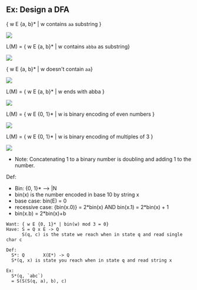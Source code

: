 ## Ex: Design a DFA
{ w E {a, b}* | w contains `aa` substring }

![](https://i.imgur.com/GibeNuy.png)

L(M) = { w E {a, b}* | w contains `abba` as substring}

![](https://i.imgur.com/TfaiZBn.png)

{ w E {a, b}* |  w doesn't contain `aa`}

![](https://i.imgur.com/qfqr8v2.png)

L(M) = { w E {a, b}* | w ends with abba }

![](https://i.imgur.com/9Xp9zlu.png)

L(M) = { w E {0, 1}* | w is binary encoding of even numbers }

![](https://i.imgur.com/c1Ohlrr.png)

L(M) = { w E {0, 1}* | w is binary encoding of multiples of 3 }

![](https://i.imgur.com/CxpuY0l.png)

* Note: Concatenating 1 to a binary number is doubling and adding 1 to the number.

Def:
  * Bin: {0, 1}* --> |N
  * bin(x) is the number encoded in base 10 by string x
  * base case: bin(E) = 0
  * recessive case: {bin(x.0)} = 2\*bin(x) AND bin(x.1) = 2\*bin(x) + 1
  * bin(x.b) = 2\*bin(x)+b
```
Want: { w E {0, 1}* | bin(w) mod 3 = 0}
Have: S = Q x E -> Q
      S(q, c) is the state we reach when in state q and read single char c
```
```
Def:
  S*: Q       X(E*) -> Q
  S*(q, x) is state you reach when in state q and read string x

Ex:
  S*(q, `abc`)
  = S(S(S(q, a), b), c)
```


